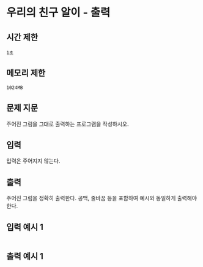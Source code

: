 # 우리의 친구 알이 - 출력

## 시간 제한

`1초`

## 메모리 제한

`1024MB`

## 문제 지문

주어진 그림을 그대로 출력하는 프로그램을 작성하시오.

## 입력

입력은 주어지지 않는다.

## 출력

주어진 그림을 정확히 출력한다. 공백, 줄바꿈 등을 포함하여 예시와 동일하게 출력해야 한다.

## 입력 예시 1

```

```

## 출력 예시 1